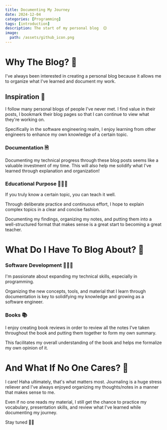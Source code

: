 ```yaml
---
title: Documenting My Journey
date: 2024-12-04 
categories: [Programming]
tags: [introduction]
description: The start of my personal blog  😊
image:
  path: /assets/github_icon.png
---
```


# Why The Blog? 🤔

I've always been interested in creating a personal blog because it allows me to organize what I've learned and document my work.

## Inspiration 💭

I follow many personal blogs of people I've never met. I find value in their posts, I bookmark their blog pages so that I can continue to view what they're working on.

Specifically in the software engineering realm, I enjoy learning from other engineers to enhance my own knowledge of a certain topic.

### Documentation 🗎

Documenting my technical progress through these blog posts seems like a valuable investment of my time. This will also help me solidify what I've learned through explanation and organization!


### Educational Purpose 👨🏻‍🏫
If you truly know a certain topic, you can teach it well.

Through deliberate practice and continuous effort, I hope to explain complex topics in a clear and concise fashion.

 Documenting my findings, organizing my notes, and putting them into a well-structured format that makes sense is a great start to becoming a great teacher.

# What Do I Have To Blog About? 🤔

### Software Development 👨🏻‍💻
I'm passionate about expanding my technical skills, especially in programming. 

Organizing the new concepts, tools, and material that I learn through documentation is key to solidifying my knowledge and growing as a software engineer.


### Books 📚
I enjoy creating book reviews in order to review all the notes I've taken throughout the book and putting them together to form my own summary. 

This facilitates my overall understanding of the book and helps me formalize my own opinion of it. 

# And What If No One Cares? 🥲
I care! Haha ultimately, that's what matters most. Journaling is a huge stress reliever and I've always enjoyed organizing my thoughts/notes in a manner that makes sense to me.

Even if no one reads my material, I still get the chance to practice my vocabulary, presentation skills, and review what I've learned while documenting my journey.

Stay tuned ✌🏼